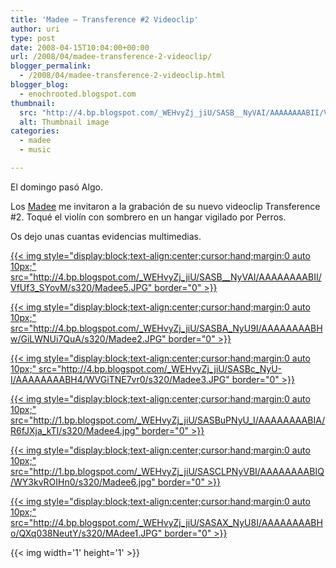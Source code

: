 ```yaml
---
title: 'Madee – Transference #2 Videoclip'
author: uri
type: post
date: 2008-04-15T10:04:00+00:00
url: /2008/04/madee-transference-2-videoclip/
blogger_permalink:
  - /2008/04/madee-transference-2-videoclip.html
blogger_blog:
  - enochrooted.blogspot.com
thumbnail:
  src: "http://4.bp.blogspot.com/_WEHvyZj_jiU/SASB__NyVAI/AAAAAAAABII/VfUf3_SYovM/s320/Madee5.JPG"
  alt: Thumbnail image
categories:
  - madee
  - music

---
```

El domingo pasó Algo.

Los [Madee][1] me invitaron a la grabación de su nuevo videoclip Transference #2. Toqué el violín con sombrero en un hangar vigilado por Perros.

Os dejo unas cuantas evidencias multimedias.

[{{< img style="display:block;text-align:center;cursor:hand;margin:0 auto 10px;" src="http://4.bp.blogspot.com/_WEHvyZj_jiU/SASB__NyVAI/AAAAAAAABII/VfUf3_SYovM/s320/Madee5.JPG" border="0" >}}][2]

[{{< img style="display:block;text-align:center;cursor:hand;margin:0 auto 10px;" src="http://4.bp.blogspot.com/_WEHvyZj_jiU/SASBA_NyU9I/AAAAAAAABHw/GiLWNUi7QuA/s320/Madee2.JPG" border="0" >}}][3]

[{{< img style="display:block;text-align:center;cursor:hand;margin:0 auto 10px;" src="http://4.bp.blogspot.com/_WEHvyZj_jiU/SASBc_NyU-I/AAAAAAAABH4/WVGiTNE7vr0/s320/Madee3.JPG" border="0" >}}][4]

[{{< img style="display:block;text-align:center;cursor:hand;margin:0 auto 10px;" src="http://1.bp.blogspot.com/_WEHvyZj_jiU/SASBuPNyU_I/AAAAAAAABIA/R6fJXja_kTI/s320/Madee4.jpg" border="0" >}}][5]

[{{< img style="display:block;text-align:center;cursor:hand;margin:0 auto 10px;" src="http://1.bp.blogspot.com/_WEHvyZj_jiU/SASCLPNyVBI/AAAAAAAABIQ/WY3kvROIHn0/s320/Madee6.jpg" border="0" >}}][6]

[{{< img style="display:block;text-align:center;cursor:hand;margin:0 auto 10px;" src="http://4.bp.blogspot.com/_WEHvyZj_jiU/SASAX_NyU8I/AAAAAAAABHo/QXq038NeutY/s320/MAdee1.JPG" border="0" >}}][7] 

<div class="blogger-post-footer">
  {{< img width='1' height='1' >}}
</div>

 [1]: http://myspace.com/madeebcn
 [2]: http://4.bp.blogspot.com/_WEHvyZj_jiU/SASB__NyVAI/AAAAAAAABII/VfUf3_SYovM/s1600-h/Madee5.JPG
 [3]: http://4.bp.blogspot.com/_WEHvyZj_jiU/SASBA_NyU9I/AAAAAAAABHw/GiLWNUi7QuA/s1600-h/Madee2.JPG
 [4]: http://4.bp.blogspot.com/_WEHvyZj_jiU/SASBc_NyU-I/AAAAAAAABH4/WVGiTNE7vr0/s1600-h/Madee3.JPG
 [5]: http://1.bp.blogspot.com/_WEHvyZj_jiU/SASBuPNyU_I/AAAAAAAABIA/R6fJXja_kTI/s1600-h/Madee4.jpg
 [6]: http://1.bp.blogspot.com/_WEHvyZj_jiU/SASCLPNyVBI/AAAAAAAABIQ/WY3kvROIHn0/s1600-h/Madee6.jpg
 [7]: http://4.bp.blogspot.com/_WEHvyZj_jiU/SASAX_NyU8I/AAAAAAAABHo/QXq038NeutY/s1600-h/MAdee1.JPG
